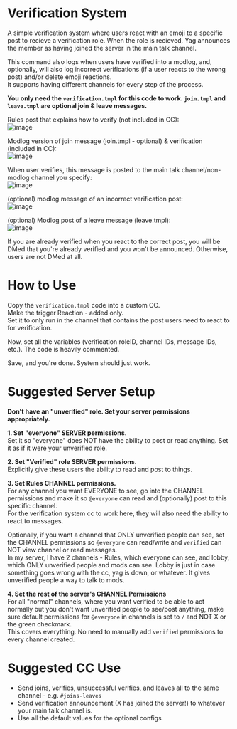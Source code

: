 # Verification System

A simple verification system where users react with an emoji to a specific post to recieve a verification role. When the role is recieved, Yag announces the member as having joined the server in the main talk channel.

This command also logs when users have verified into a modlog, and, optionally, will also log incorrect verifications (if a user reacts to the wrong post) and/or delete emoji reactions.    
It supports having different channels for every step of the process.

**You only need the `verification.tmpl` for this code to work. `join.tmpl` and `leave.tmpl` are optional join & leave messages.**

Rules post that explains how to verify (not included in CC):    
![image](https://user-images.githubusercontent.com/20410737/177289398-53993d2f-db65-4e07-8929-7f4485879573.png)

Modlog version of join message (join.tmpl - optional) & verification (included in CC):    
![image](https://user-images.githubusercontent.com/20410737/177290969-8f0cf277-b792-45b5-b89b-4e7d16035ead.png)

When user verifies, this message is posted to the main talk channel/non-modlog channel you specify:    
![image](https://user-images.githubusercontent.com/20410737/177293094-a892a982-dbe9-4bae-8632-6c6a7aa1c7b9.png)

(optional) modlog message of an incorrect verification post:     
![image](https://user-images.githubusercontent.com/20410737/177290088-41a74e34-083e-44ff-9b8c-249c238eba81.png)

(optional) Modlog post of a leave message (leave.tmpl):    
![image](https://user-images.githubusercontent.com/20410737/177291136-9e6c0cec-ac34-4d80-8a87-442e04d54e2c.png)

If you are already verified when you react to the correct post, you will be DMed that you're already verified and you won't be announced. Otherwise, users are not DMed at all.

# How to Use
Copy the `verification.tmpl` code into a custom CC.     
Make the trigger Reaction - added only.    
Set it to only run in the channel that contains the post users need to react to for verification.

Now, set all the variables (verification roleID, channel IDs, message IDs, etc.). The code is heavily commented.

Save, and you're done. System should just work.

# Suggested Server Setup
**Don't have an "unverified" role. Set your server permissions appropriately.**

**1. Set "everyone" SERVER permissions.**     
Set it so "everyone" does NOT have the ability to post or read anything. Set it as if it were your unverified role.

**2. Set "Verified" role SERVER permissions.**    
Explicitly give these users the ability to read and post to things. 

**3. Set Rules CHANNEL permissions.**    
For any channel you want EVERYONE to see, go into the CHANNEL permissions and make it so `@everyone` can read and (optionally) post to this specific channel.     
For the verification system cc to work here, they will also need the ability to react to messages.

Optionally, if you want a channel that ONLY unverified people can see, set the CHANNEL permissions so `@everyone` can read/write and `verified` can NOT view channel or read messages.     
In my server, I have 2 channels - Rules, which everyone can see, and lobby, which ONLY unverified people and mods can see. Lobby is just in case something goes wrong with the cc, yag is down, or whatever. It gives unverified people a way to talk to mods.

**4. Set the rest of the server's CHANNEL Permissions**    
For all "normal" channels, where you want verified to be able to act normally but you don't want unverified people to see/post anything, make sure default permissions for `@everyone` in channels is set to `/` and NOT X or the green checkmark.      
This covers everything. No need to manually add `verified` permissions to every channel created.

# Suggested CC Use

- Send joins, verifies, unsuccessful verifies, and leaves all to the same channel - e.g. `#joins-leaves`
- Send verification announcement (X has joined the server!) to whatever your main talk channel is.
- Use all the default values for the optional configs
